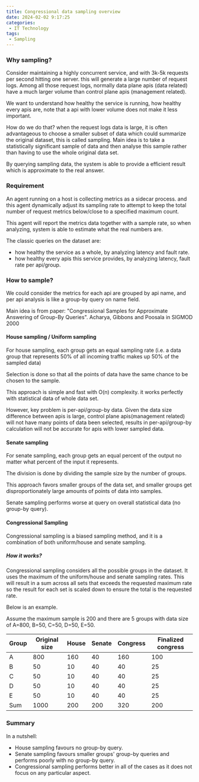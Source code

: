 ```yaml
---
title: Congressional data sampling overview
date: 2024-02-02 9:17:25
categories:
 - IT Technology
tags:
 - Sampling
---
```


### Why sampling?

Consider maintaining a highly concurrent service, and with 3k-5k requests per second hitting one server. this will generate a large number of request logs. Among all those request logs, normally data plane apis (data related) have a much larger volume than control plane apis (management related).

We want to understand how healthy the service is running, how healthy every apis are, note that a api with lower volume does not make it less important. 

How do we do that? when the request logs data is large, it is often advantageous to choose a smaller subset of data which could summarize the original dataset, this is called sampling. Main idea is to take a statistically significant sample of data and then analyse this sample rather than having to use the whole original data set.

By querying sampling data, the system is able to provide a efficient result which is approximate to the real answer.

<!-- more -->

### Requirement

An agent running on a host is collecting metrics as a sidecar process. and this agent dynamically adjust its sampling rate to attempt to keep the total number of request metrics below/close to a specified maximum count. 

This agent will report the metrics data together with a sample rate, so when analyzing, system is able to estimate what the real numbers are.

The classic queries on the dataset are:
- how healthy the service as a whole, by analyzing latency and fault rate.
- how healthy every apis this service provides, by analyzing latency, fault rate per api/group.

### How to sample?

We could consider the metrics for each api are grouped by api name, and per api analysis is like a group-by query on name field.

Main idea is from paper: "Congressional Samples for Approximate Answering of Group-By Queries". Acharya, Gibbons and Poosala in SIGMOD 2000

#### House sampling / Uniform sampling

For house sampling, each group gets an equal sampling rate (i.e. a data group that represents 50% of all incoming traffic makes up 50% of the sampled data)

Selection is done so that all the points of data have the same chance to be chosen to the sample.

This approach is simple and fast with O(n) complexity. it works perfectly with statistical data of whole data set.

However, key problem is per-api/group-by data. Given the data size difference between apis is large, control plane apis(management related) will not have many points of data been selected, results in per-api/group-by calculation will not be accurate for apis with lower sampled data. 

#### Senate sampling

For senate sampling, each group gets an equal percent of the output no matter what percent of the input it represents. 

The division is done by dividing the sample size by the number of groups.

This approach favors smaller groups of the data set, and smaller groups get disproportionately large amounts of
points of data into samples.

Senate sampling performs worse at query on overall statistical data (no group-by query).

#### Congressional Sampling

Congressional sampling is a biased sampling method, and it is a combination of both uniform/house and senate sampling. 

##### How it works? 

Congressional sampling considers all the possible groups in the dataset. It uses the maximum of the uniform/house and senate sampling rates. This will result in a sum across all sets that exceeds the requested maximum rate so the result for each set is scaled down to ensure the total is the requested rate.

Below is an example. 

Assume the maximum sample is 200 and there are 5 groups with
data size of A=800, B=50, C=50, D=50, E=50.

|Group|Original size|House|Senate|Congress|Finalized congress|
|--|--|--|--|--|--|
|A|800|160|40|160|100|
|B|50|10|40|40|25|
|C|50|10|40|40|25|
|D|50|10|40|40|25|
|E|50|10|40|40|25|
|Sum|1000|200|200|320|200|

### Summary
In a nutshell: 
- House sampling favours no group-by query. 
- Senate sampling favours smaller groups' group-by queries and performs poorly with no group-by query. 
- Congressional sampling performs better in all of the cases as it does not focus on any particular aspect.